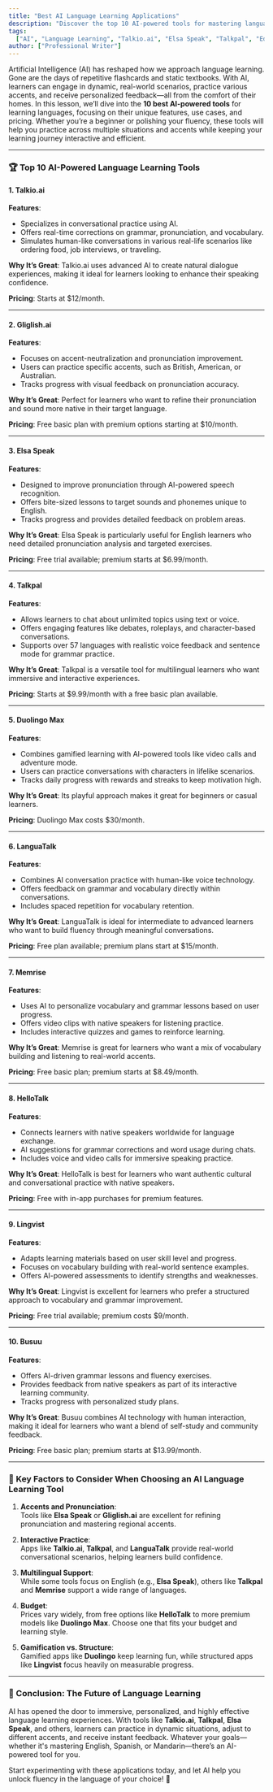 ```yaml
---
title: "Best AI Language Learning Applications"
description: "Discover the top 10 AI-powered tools for mastering languages, including Talkio.ai, Gliglish.ai, Elsa Speak, and Talkpal. Learn how AI can help you practice in multiple situations, refine accents, and improve fluency."
tags:
  ["AI", "Language Learning", "Talkio.ai", "Elsa Speak", "Talkpal", "Education"]
author: ["Professional Writer"]
---
```


Artificial Intelligence (AI) has reshaped how we approach language learning. Gone are the days of repetitive flashcards and static textbooks. With AI, learners can engage in dynamic, real-world scenarios, practice various accents, and receive personalized feedback—all from the comfort of their homes. In this lesson, we’ll dive into the **10 best AI-powered tools** for learning languages, focusing on their unique features, use cases, and pricing. Whether you’re a beginner or polishing your fluency, these tools will help you practice across multiple situations and accents while keeping your learning journey interactive and efficient.

---

### 🏆 Top 10 AI-Powered Language Learning Tools

#### 1. **Talkio.ai**

**Features**:

- Specializes in conversational practice using AI.
- Offers real-time corrections on grammar, pronunciation, and vocabulary.
- Simulates human-like conversations in various real-life scenarios like ordering food, job interviews, or traveling.

**Why It’s Great**: Talkio.ai uses advanced AI to create natural dialogue experiences, making it ideal for learners looking to enhance their speaking confidence.

**Pricing**: Starts at $12/month.

---

#### 2. **Gliglish.ai**

**Features**:

- Focuses on accent-neutralization and pronunciation improvement.
- Users can practice specific accents, such as British, American, or Australian.
- Tracks progress with visual feedback on pronunciation accuracy.

**Why It’s Great**: Perfect for learners who want to refine their pronunciation and sound more native in their target language.

**Pricing**: Free basic plan with premium options starting at $10/month.

---

#### 3. **Elsa Speak**

**Features**:

- Designed to improve pronunciation through AI-powered speech recognition.
- Offers bite-sized lessons to target sounds and phonemes unique to English.
- Tracks progress and provides detailed feedback on problem areas.

**Why It’s Great**: Elsa Speak is particularly useful for English learners who need detailed pronunciation analysis and targeted exercises.

**Pricing**: Free trial available; premium starts at $6.99/month.

---

#### 4. **Talkpal**

**Features**:

- Allows learners to chat about unlimited topics using text or voice.
- Offers engaging features like debates, roleplays, and character-based conversations.
- Supports over 57 languages with realistic voice feedback and sentence mode for grammar practice.

**Why It’s Great**: Talkpal is a versatile tool for multilingual learners who want immersive and interactive experiences.

**Pricing**: Starts at $9.99/month with a free basic plan available.

---

#### 5. **Duolingo Max**

**Features**:

- Combines gamified learning with AI-powered tools like video calls and adventure mode.
- Users can practice conversations with characters in lifelike scenarios.
- Tracks daily progress with rewards and streaks to keep motivation high.

**Why It’s Great**: Its playful approach makes it great for beginners or casual learners.

**Pricing**: Duolingo Max costs $30/month.

---

#### 6. **LanguaTalk**

**Features**:

- Combines AI conversation practice with human-like voice technology.
- Offers feedback on grammar and vocabulary directly within conversations.
- Includes spaced repetition for vocabulary retention.

**Why It’s Great**: LanguaTalk is ideal for intermediate to advanced learners who want to build fluency through meaningful conversations.

**Pricing**: Free plan available; premium plans start at $15/month.

---

#### 7. **Memrise**

**Features**:

- Uses AI to personalize vocabulary and grammar lessons based on user progress.
- Offers video clips with native speakers for listening practice.
- Includes interactive quizzes and games to reinforce learning.

**Why It’s Great**: Memrise is great for learners who want a mix of vocabulary building and listening to real-world accents.

**Pricing**: Free basic plan; premium starts at $8.49/month.

---

#### 8. **HelloTalk**

**Features**:

- Connects learners with native speakers worldwide for language exchange.
- AI suggestions for grammar corrections and word usage during chats.
- Includes voice and video calls for immersive speaking practice.

**Why It’s Great**: HelloTalk is best for learners who want authentic cultural and conversational practice with native speakers.

**Pricing**: Free with in-app purchases for premium features.

---

#### 9. **Lingvist**

**Features**:

- Adapts learning materials based on user skill level and progress.
- Focuses on vocabulary building with real-world sentence examples.
- Offers AI-powered assessments to identify strengths and weaknesses.

**Why It’s Great**: Lingvist is excellent for learners who prefer a structured approach to vocabulary and grammar improvement.

**Pricing**: Free trial available; premium costs $9/month.

---

#### 10. **Busuu**

**Features**:

- Offers AI-driven grammar lessons and fluency exercises.
- Provides feedback from native speakers as part of its interactive learning community.
- Tracks progress with personalized study plans.

**Why It’s Great**: Busuu combines AI technology with human interaction, making it ideal for learners who want a blend of self-study and community feedback.

**Pricing**: Free basic plan; premium starts at $13.99/month.

---

### 🌟 Key Factors to Consider When Choosing an AI Language Learning Tool

1. **Accents and Pronunciation**:  
   Tools like **Elsa Speak** or **Gliglish.ai** are excellent for refining pronunciation and mastering regional accents.

2. **Interactive Practice**:  
   Apps like **Talkio.ai**, **Talkpal**, and **LanguaTalk** provide real-world conversational scenarios, helping learners build confidence.

3. **Multilingual Support**:  
   While some tools focus on English (e.g., **Elsa Speak**), others like **Talkpal** and **Memrise** support a wide range of languages.

4. **Budget**:  
   Prices vary widely, from free options like **HelloTalk** to more premium models like **Duolingo Max**. Choose one that fits your budget and learning style.

5. **Gamification vs. Structure**:  
   Gamified apps like **Duolingo** keep learning fun, while structured apps like **Lingvist** focus heavily on measurable progress.

---

### 🏁 Conclusion: The Future of Language Learning

AI has opened the door to immersive, personalized, and highly effective language learning experiences. With tools like **Talkio.ai**, **Talkpal**, **Elsa Speak**, and others, learners can practice in dynamic situations, adjust to different accents, and receive instant feedback. Whatever your goals—whether it's mastering English, Spanish, or Mandarin—there’s an AI-powered tool for you.

Start experimenting with these applications today, and let AI help you unlock fluency in the language of your choice! 🌟
